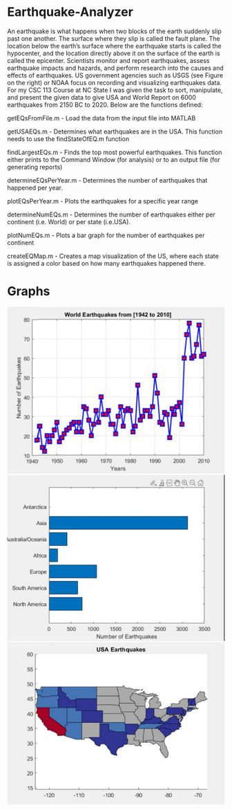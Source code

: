 # Earthquake-Analyzer



  An earthquake is what happens when two blocks of the earth suddenly slip past one another. The surface where they slip is called the fault plane. The location below the earth’s surface where the earthquake starts is called the hypocenter, and the location directly above it on the surface of the earth is called the epicenter. Scientists monitor and report earthquakes, assess earthquake impacts and hazards, and perform research into the causes and effects of earthquakes. US government agencies such as USGS (see Figure on the right) or NOAA focus on recording and visualizing earthquakes data. For my CSC 113 Course at NC State I was given the task to sort, manipulate, and present the given data to give USA and World Report on 6000 earthquakes from 2150 BC to 2020. Below are the functions defined:


getEQsFromFile.m - Load the data from the input file into MATLAB

getUSAEQs.m  - Determines what earthquakes are in the USA. This function needs to use the findStateOfEQ.m function

findLargestEQs.m -  Finds the top most powerful earthquakes. This function either prints to the Command Window (for analysis) or to an output file (for generating reports)

determineEQsPerYear.m - Determines the number of earthquakes that happened per year.

plotEQsPerYear.m - Plots the earthquakes for a specific year range

determineNumEQs.m - Determines the number of earthquakes either per continent (i.e. World) or per state (i.e.USA). 

plotNumEQs.m - Plots a bar graph for the number of earthquakes per continent

createEQMap.m - Creates a map visualization of the US, where each state is assigned a color based on how many earthquakes happened there.

# Graphs 


![Graph1](https://github.com/Nico-Jimene/Earthquake-Analyzer/blob/main/Graph1.PNG)
![Graph2](https://github.com/Nico-Jimene/Earthquake-Analyzer/blob/main/Graph2.PNG)
![Graph3](https://github.com/Nico-Jimene/Earthquake-Analyzer/blob/main/Photo1.PNG)
